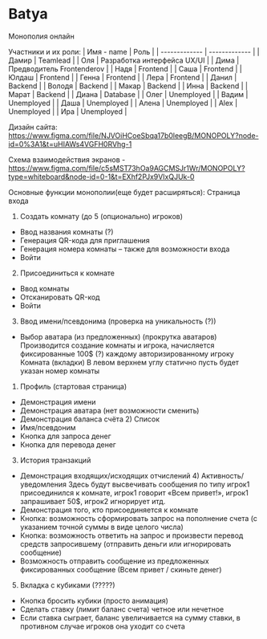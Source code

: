 # Batya
Монополия онлайн

Участники и их роли:
| Имя - name  | Роль |
| ------------- | ------------- |
| Дамир  | Teamlead   |
| Оля  | Разработка интерфейса UX/UI  |
| Дима  | Предводитель Frontenderov  |
| Надя  | Frontend  |
| Саша  | Frontend  |
| Юлдаш  | Frontend  |
| Генна  | Frontend  |
| Лера  | Frontend  |
| Данил  | Backend  |
| Володя  | Backend  |
| Макар  | Backend  |
| Инна  | Backend  |
| Марат  | Backend  |
| Диана  | Database  |
| Олег  | Unemployed  |
| Вадим  | Unemployed  |
| Даша  | Unemployed  |
| Алена  | Unemployed  |
| Alex  | Unemployed  |
| Ира  | Unemployed  |

Дизайн сайта: https://www.figma.com/file/NJVOiHCoeSbqa17b0leegB/MONOPOLY?node-id=0%3A1&t=uHIAWs4VGFH0RVhg-1

Схема взаимодействия экранов - https://www.figma.com/file/c5sMST73hOa9AGCMSJr1Wr/MONOPOLY?type=whiteboard&node-id=0-1&t=EXhf2PJx9VIxQJUk-0

Основные функции монополии(еще будет расширяться):
Страница входа
1) Создать комнату (до 5 (опционально) игроков)
- Ввод названия комнаты (?)
- Генерация QR-кода для приглашения
- Генерация номера комнаты – также для возможности входа
- Войти
2) Присоединиться к комнате
- Ввод комнаты
- Отсканировать QR-код
- Войти
3) Ввод имени/псевдонима (проверка на уникальность (?))
- Выбор аватара (из предложенных) (прокрутка аватаров)
Производится создание комнаты и игрока, начисляется фиксированные 100$ (?) каждому
авторизированному игроку
Комната (вкладки)
В левом верхнем углу статично пусть будет указан номер комнаты
1) Профиль (стартовая страница)
- Демонстрация имени
- Демонстрация аватара (нет возможности сменить)
- Демонстрация баланса счёта
   2) Список
- Имя/псевдоним
- Кнопка для запроса денег
- Кнопка для перевода денег
3) История транзакций
- Демонстрация входящих/исходящих отчислений 4) Активность/уведомления
Здесь будут высвечивать сообщения по типу игрок1 присоединился к комнате, игрок1 говорит «Всем привет!», игрок1 запрашивает 50$, игрок2 игнорирует итд.
- Демонстрация того, кто присоединяется к комнате
- Кнопка: возможность сформировать запрос на пополнение счета (с указанием
точной суммы в виде целого числа)
- Кнопка: возможность ответить на запрос и произвести перевод средств
запросившему (отправить деньги или игнорировать сообщение)
- Возможность отправить сообщение из предложенных фиксированных сообщение
(Всем привет / скиньте денег)
5) Вкладка с кубиками (?????)
- Кнопка бросить кубики (просто анимация)
- Сделать ставку (лимит баланс счета) четное или нечетное
- Если ставка сыграет, баланс увеличивается на сумму ставки, в противном случае
игроков
она уходит со счета

